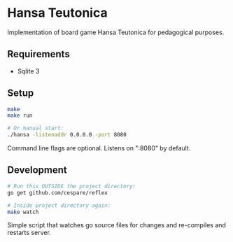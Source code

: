 # Hansa Teutonica

Implementation of board game Hansa Teutonica for pedagogical purposes.

## Requirements

* Sqlite 3

## Setup

```sh
make
make run

# Or manual start:
./hansa -listenaddr 0.0.0.0 -port 8080
```

Command line flags are optional. Listens on ":8080" by default.

## Development

```sh
# Run this OUTSIDE the project directory:
go get github.com/cespare/reflex

# Inside project directory again:
make watch
```

Simple script that watches go source files for changes and re-compiles and restarts server.
